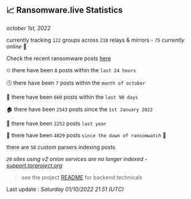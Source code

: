 
## 📈 Ransomware.live Statistics
_october 1st, 2022_

currently tracking `122` groups across `218` relays & mirrors - _`75` currently online_ 📡

Check the recent ransomware posts [here](https://www.ransomware.live/#/recentposts)


⏲ there have been `8` posts within the `last 24 hours`

🕓 there have been `7` posts within the `month of october`

📅 there have been `660` posts within the `last 90 days`

🏚 there have been `2543` posts since the `1st January 2022`

🚀 there have been `2252` posts `last year`

🦕 there have been `4829` posts `since the dawn of ransomwatch` 🐣

there are `58` custom parsers indexing posts

_`20` sites using v2 onion services are no longer indexed - [support.torproject.org](https://support.torproject.org/onionservices/v2-deprecation/)_

> see the project [README](https://github.com/jmousqueton/ransomwatch#readme) for backend technicals



Last update : _Saturday 01/10/2022 21.51 (UTC)_

